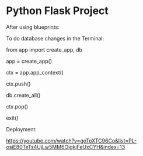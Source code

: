 # Python Flask Project

After using blueprints:

To do database changes in the Terminal:

from app import create_app, db

app = create_app()

ctx = app.app_context()

ctx.push()

db.create_all()

ctx.pop()

exit()

Deployment:

https://youtube.com/watch?v=goToXTC96Co&list=PL-osiE80TeTs4UjLw5MM6OjgkjFeUxCYH&index=13
